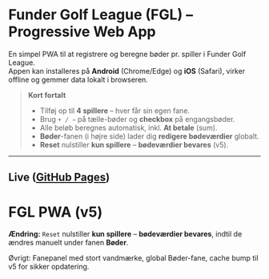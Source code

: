 # Funder Golf League (FGL) – Progressive Web App

En simpel PWA til at registrere og beregne bøder pr. spiller i Funder Golf League.  
Appen kan installeres på **Android** (Chrome/Edge) og **iOS** (Safari), virker offline og gemmer data lokalt i browseren.

> **Kort fortalt**
> - Tilføj op til **4 spillere** – hver får sin egen fane.
> - Brug `+ / −` på tælle-bøder og **checkbox** på engangsbøder.
> - Alle beløb beregnes automatisk, inkl. **At betale** (sum).
> - **Bøder**-fanen (i højre side) lader dig **redigere bødeværdier** globalt.
> - **Reset** nulstiller **kun spillere** – **bødeværdier bevares** (v5).

---

## Live ([GitHub Pages](https://olerask84.github.io/FGL_App/))



# FGL PWA (v5)

**Ændring:** `Reset` nulstiller **kun spillere** – **bødeværdier bevares**, indtil de ændres manuelt under fanen **Bøder**.

Øvrigt: Fanepanel med stort vandmærke, global Bøder-fane, cache bump til v5 for sikker opdatering.
